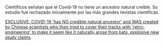 
Científicos señalan que el Covid-19 no tiene un ancestro natural creíble. Su estudio fue rechazado inicialmente por las más grandes revistas científicas. 


[EXCLUSIVE: COVID-19 'has NO credible natural ancestor' and WAS created by Chinese scientists who then tried to cover their tracks with 'retro-engineering' to make it seem like it naturally arose from bats, explosive new study claims](https://www.dailymail.co.uk/news/article-9629563/Chinese-scientists-created-COVID-19-lab-tried-cover-tracks-new-study-claims.html)

